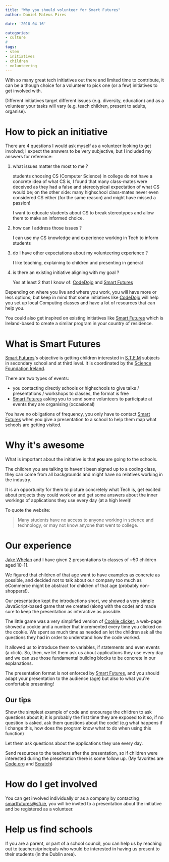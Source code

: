 ```yaml
---
title: "Why you should volunteer for Smart Futures"
author: Daniel Mateus Pires

date: '2018-04-16'

categories:
- culture
#
tags:
- stem
- initiatives
- children
- volunteering
---
```


With so many great tech initiatives out there and limited time to contribute, it can be a though choice for a volunteer to pick one (or a few) initiatives to get involved with.

Different initiatives target different issues (e.g. diversity, education) and as a volunteer your tasks will vary (e.g. teach children, present to adults, organise). 

# How to pick an initiative 

There are 4 questions I would ask myself as a volunteer looking to get involved; I expect the answers to be very subjective, but I included my answers for reference:
  1. what issues matter the most to me ?
        
        students choosing CS (Computer Science) in college do not have a concrete idea of what CS is, I found that many class-mates were deceived as they had a false and stereotypical expectation of what CS would be; on the other side: many highschool class-mates never even considered CS either (for the same reason) and might have missed a passion!
        
        I want to educate students about CS to break stereotypes and allow them to make an informed choice.
        
  
  2. how can I address those issues ?
        
        I can use my CS knowledge and experience working in Tech to inform students
  
  3. do I have other expectations about my volunteering experience ?
  
        I like teaching, explaining to children and presenting in general
        
  4. is there an existing initiative aligning with my goal ?
        
        Yes at least 2 that I know of: [CodeDojo](https://coderdojo.com/) and [Smart Futures](http://www.smartfutures.ie/)
        
Depending on where you live and where you work, you will have more or less options; but keep in mind that some initiatives like [CodeDojo](https://coderdojo.com/) will help you set up local Computing classes and have a lot of resources that can help you.

You could also get inspired on existing initiatives like [Smart Futures](http://www.smartfutures.ie/) which is Ireland-based to create a similar program in your country of residence.



# What is Smart Futures

[Smart Futures](http://www.smartfutures.ie/)'s objective is getting children interested in [S.T.E.M](https://en.wikipedia.org/wiki/Science,_technology,_engineering,_and_mathematics) subjects in secondary school and at third level.
It is coordinated by the [Science Foundation Ireland](http://www.sfi.ie/).

There are two types of events:
  - you contacting directly schools or highschools to give talks / presentations / workshops to classes, the format is free
  - [Smart Futures](http://www.smartfutures.ie/) asking you to send some volunteers to participate at events they are organising (occasional)

You have no obligations of frequency, you only have to contact [Smart Futures](http://www.smartfutures.ie/) when you give a presentation to a school to help them map what schools are getting visited.

# Why it's awesome

What is important about the initiative is that **you** are going to the schools.

The children you are talking to haven't been signed up to a coding class, they can come from all backgrounds and might have no relatives working in the industry.

It is an opportunity for them to picture concretely what Tech is, get excited about projects they could work on and get some answers about the inner workings of applications they use every day (at a high level)!

To quote the website:

>Many students have no access to anyone working in science and technology, or may not know anyone that went to college.

# Our experience

[Jake Whelan](https://ie.linkedin.com/in/jakewhelan) and I have given 2 presentations to classes of ~50 children aged 10-11.

We figured that children of that age want to have examples as concrete as possible, and decided not to talk about our company too much as eCommerce might be abstract for children of that age (probably non-shoppers!).

Our presentation kept the introductions short, we showed a very simple JavaScript-based game that we created (along with the code) and made sure to keep the presentation as interactive as possible.

The little game was a very simplified version of [Cookie clicker](orteil.dashnet.org/cookieclicker/), a web-page showed a cookie and a number that incremented every time you clicked on the cookie. We spent as much time as needed an let the children ask all the questions they had in order to understand how the code worked.

It allowed us to introduce them to variables, if statements and even events (a click). So, then, we let them ask us about applications they use every day and we can use those fundamental building blocks to be concrete in our explanations.

The presentation format is not enforced by [Smart Futures](http://www.smartfutures.ie/), and you should adapt your presentation to the audience (age) but also to what you're confortable presenting!

## Our tips

Show the simplest example of code and encourage the children to ask questions about it; it is probably the first time they are exposed to it so, if no question is asked, ask them questions about the code! (e.g what happens if I change this, how does the program know what to do when using this function)

Let them ask questions about the applications they use every day.

Send resources to the teachers after the presentation, so if children were interested during the presentation there is some follow up. (My favorites are [Code.org](https://code.org/) and [Scratch](https://scratch.mit.edu/))

# How do I get involved

You can get involved individually or as a company by contacting [smartfutures@sfi.ie](smartfutures@sfi.ie), you will be invited to a presentation about the initiative and be registered as a volunteer.

# Help us find schools

If you are a parent, or part of a school council, you can help us by reaching out to teachers/principals who would be interested in having us present to their students (in the Dublin area).